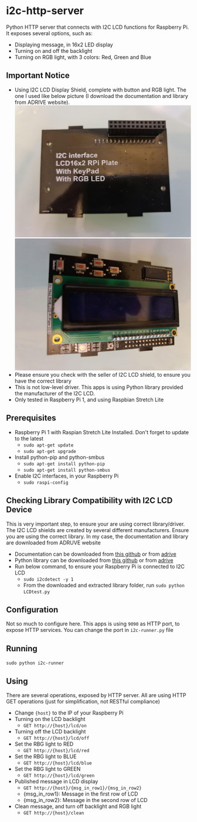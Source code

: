 # i2c-http-server
Python HTTP server that connects with I2C LCD functions for Raspberry Pi. It exposes several options, such as:
* Displaying message, in 16x2 LED display
* Turning on and off the backlight
* Turning on RGB light, with 3 colors: Red, Green and Blue

## Important Notice

* Using I2C LCD Display Shield, complete with button and RGB light. The one I used like below picture (I download the documentation and library from ADRIVE website).
![Pic1](res/pic1.jpg)
![Pic2](res/pic2.jpg)
* Please ensure you check with the seller of I2C LCD shield, to ensure you have the correct library
* This is not low-level driver. This apps is using Python library provided the manufacturer of the I2C LCD. 
* Only tested in Raspberry Pi 1, and using Raspbian Stretch Lite

## Prerequisites

* Raspberry Pi 1 with Raspian Stretch Lite Installed. Don't forget to update to the latest
  * `sudo apt-get update`
  * `sudo apt-get upgrade`
* Install python-pip and python-smbus
  * `sudo apt-get install python-pip`
  * `sudo apt-get install python-smbus`
* Enable I2C interfaces, in your Raspberry Pi
  * `sudo raspi-config`

## Checking Library Compatibility with I2C LCD Device

This is very important step, to ensure your are using correct library/driver. The I2C LCD shields are created by several different manufacturers. Ensure you are using the correct library. In my case, the documentation and library are downloaded from ADRUVE website
* Documentation can be downloaded from [this github](res/16x2-character-lcd-plus-keypad.pdf) or from [adrive](https://www.adrive.com/public/zGq5hm/16x2-character-lcd-plus-keypad.pdf)
* Python library can be downloaded from [this github](res/Adafruit_CharLCDPlate.tar.gz) or from [adrive](https://www.adrive.com/public/xATcKC/Adafruit_CharLCDPlate.tar.gz)
* Run below command, to ensure your Raspberry Pi is connected to I2C LCD
  * `sudo i2cdetect -y 1`
  * From the downloaded and extracted library folder, run `sudo python LCDtest.py`

## Configuration

Not so much to configure here. This apps is using `9090` as HTTP port, to expose HTTP services. You can change the port in `i2c-runner.py` file

## Running

`sudo python i2c-runner`

## Using

There are several operations, exposed by HTTP server. All are using HTTP GET operations (just for simplification, not RESTful compliance)
* Change `{host}` to the IP of your Raspberry Pi
* Turning on the LCD backlight
  * `GET http://{host}/lcd/on`
* Turning off the LCD backlight
  * `GET http://{host}/lcd/off`  
* Set the RBG light to RED
  * `GET http://{host}/lcd/red`
* Set the RBG light to BLUE
  * `GET http://{host}/lcd/blue`
* Set the RBG light to GREEN
  * `GET http://{host}/lcd/green`
* Published message in LCD display
  * `GET http://{host}/{msg_in_row1}/{msg_in_row2}`
  * {msg_in_row1}: Message in the first row of LCD
  * {msg_in_row2}: Message in the second row of LCD
* Clean message, and turn off backlight and RGB light
  * `GET http://{host}/clean`


